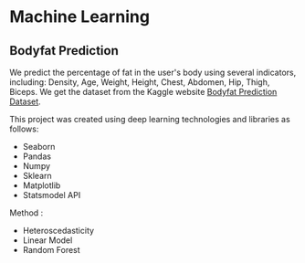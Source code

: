 # Machine Learning

 ## Bodyfat Prediction

 We predict the percentage of fat in the user's body using several indicators, including: Density, Age, Weight, Height, Chest, Abdomen, Hip, Thigh, Biceps. We get the dataset from the Kaggle website [Bodyfat Prediction Dataset](https://www.kaggle.com/datasets/fedesoriano/body-fat-prediction-dataset?resource=download).

 This project was created using deep learning technologies and libraries as follows:
 - Seaborn
 - Pandas
 - Numpy
 - Sklearn
 - Matplotlib
 - Statsmodel API

 Method :
 - Heteroscedasticity
 - Linear Model
 - Random Forest
